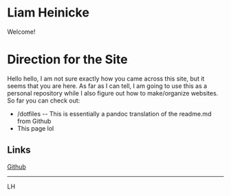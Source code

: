 # Liam Heinicke

Welcome!

# Direction for the Site

Hello hello, I am not sure exactly how you came across this site, but it seems that you are here. As far as I can tell, I am going to use this as a personal repository while I also figure out how to make/organize websites. So far you can check out:

- /dotfiles -- This is essentially a pandoc translation of the readme.md from Github
- This page lol

## Links 

[Github](https://github.com/mahallow/) 

---
LH
